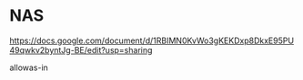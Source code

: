 # NAS


https://docs.google.com/document/d/1RBIMN0KvWo3gKEKDxp8DkxE95PU49qwkv2byntJg-BE/edit?usp=sharing

allowas-in
